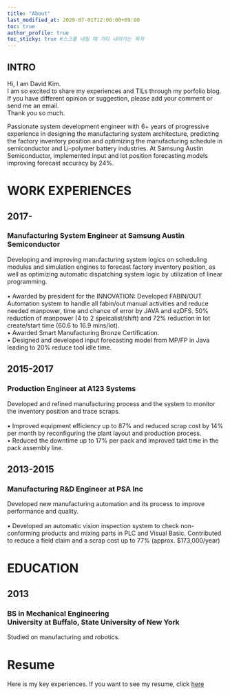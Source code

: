 ```yaml
---
title: "About"
last_modified_at: 2020-07-01T12:00:00+09:00
toc: true
author_profile: true
toc_sticky: true #스크롤 내릴 때 가티 내려가는 목차
---
```


## INTRO
Hi, I am David Kim.<br>
I am so excited to share my experiences and TILs through my porfolio blog. If you have different opinion or suggestion, please add your comment or send me an email.<br>
Thank you so much.<br>

Passionate system development engineer with 6+ years of progressive experience in designing the manufacturing system architecture, predicting the factory inventory position and optimizing the manufacturing schedule in semiconductor and Li-polymer battery industries. At Samsung Austin Semiconductor, implemented input and lot position forecasting models improving forecast accuracy by 24%.


# WORK EXPERIENCES
## 2017-
### Manufacturing System Engineer at Samsung Austin Semiconductor
<p>Developing and improving manufacturing system logics on scheduling modules and simulation engines to forecast factory inventory position, as well as optimizing automatic dispatching system logic by utilization of linear programming.<br>
<br>• Awarded by president for the INNOVATION: Developed FABIN/OUT Automation system to handle all fabin/out manual activities and reduce needed manpower, time and chance of error by JAVA and ezDFS. 50% reduction of manpower (4 to 2 speicalist/shift) and 72% reduction in lot create/start time (60.6 to 16.9 mins/lot).
<br>• Awarded Smart Manufacturing Bronze Certification.
<br>• Designed and developed input forecasting model from MP/FP in Java leading to 20% reduce tool idle time.
</p>



## 2015-2017
### Production Engineer at A123 Systems
<p>Developed and refined manufacturing process and the system to monitor the inventory position and trace scraps.<br>
<br>• Improved equipment efficiency up to 87% and reduced scrap cost by 14% per month by reconfiguring the plant layout and production process. 
<br>• Reduced the downtime up to 17% per pack and improved takt time in the pack assembly line.
</p>



## 2013-2015
### Manufacturing R&D Engineer at PSA Inc
<p>Developed new manufacturing automation and its process to improve performance and quality.<br>
<br>• Developed an automatic vision inspection system to check non-conforming products and mixing parts in PLC and Visual Basic. Contributed to reduce a field claim and a scrap cost up to 77% (approx. $173,000/year)
</p>



# EDUCATION
## 2013
### BS in Mechanical Engineering<br>University at Buffalo, State University of New York
<p>Studied on manufacturing and robotics.</p>


# Resume
Here is my key experiences. If you want to see my resume, click [here](resume.pdf)